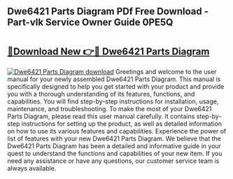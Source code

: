 ## Dwe6421 Parts Diagram PDf Free Download - Part-vIk Service Owner Guide 0PE5Q

# <h2><a href="http://dfjiput.blite.top/?on=Dwe6421+Parts+Diagram">🔗Download New 👉🔴 Dwe6421 Parts Diagram</a></h2>

[![Dwe6421 Parts Diagram download](https://i.imgur.com/lujVjoI.png)](http://dfjiput.blite.top/?on=Dwe6421+Parts+Diagram)
Greetings and welcome to the user manual for your newly assembled Dwe6421 Parts Diagram. This manual is specifically designed to help you get started with your product and provide you with a thorough understanding of its features, functions, and capabilities. You will find step-by-step instructions for installation, usage, maintenance, and troubleshooting. To make the most of your Dwe6421 Parts Diagram, please read this user manual carefully. It contains step-by-step instructions for setting up the product, as well as detailed information on how to use its various features and capabilities. Experience the power of list of features with your new Dwe6421 Parts Diagram. We believe that the Dwe6421 Parts Diagram has been a detailed and informative guide in your quest to understand the functions and capabilities of your new item. If you need any assistance or have any questions, our customer service team is always available.
